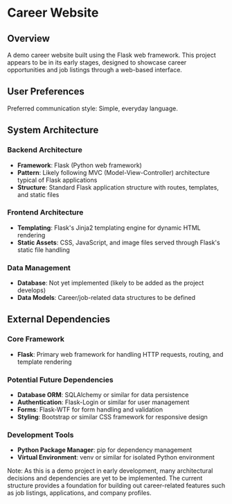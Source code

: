 # Career Website

## Overview

A demo career website built using the Flask web framework. This project appears to be in its early stages, designed to showcase career opportunities and job listings through a web-based interface.

## User Preferences

Preferred communication style: Simple, everyday language.

## System Architecture

### Backend Architecture
- **Framework**: Flask (Python web framework)
- **Pattern**: Likely following MVC (Model-View-Controller) architecture typical of Flask applications
- **Structure**: Standard Flask application structure with routes, templates, and static files

### Frontend Architecture
- **Templating**: Flask's Jinja2 templating engine for dynamic HTML rendering
- **Static Assets**: CSS, JavaScript, and image files served through Flask's static file handling

### Data Management
- **Database**: Not yet implemented (likely to be added as the project develops)
- **Data Models**: Career/job-related data structures to be defined

## External Dependencies

### Core Framework
- **Flask**: Primary web framework for handling HTTP requests, routing, and template rendering

### Potential Future Dependencies
- **Database ORM**: SQLAlchemy or similar for data persistence
- **Authentication**: Flask-Login or similar for user management
- **Forms**: Flask-WTF for form handling and validation
- **Styling**: Bootstrap or similar CSS framework for responsive design

### Development Tools
- **Python Package Manager**: pip for dependency management
- **Virtual Environment**: venv or similar for isolated Python environment

Note: As this is a demo project in early development, many architectural decisions and dependencies are yet to be implemented. The current structure provides a foundation for building out career-related features such as job listings, applications, and company profiles.